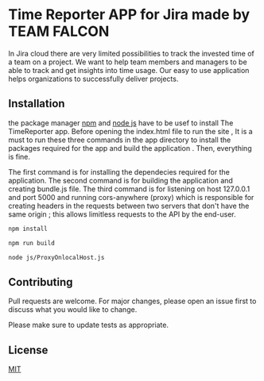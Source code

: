 # Time Reporter APP for Jira made by TEAM FALCON

In Jira cloud there are very limited possibilities to track the invested time of a team on a project. We want to help team members and managers to be able to track and get insights into time usage. Our easy to use application helps organizations to successfully deliver projects.

## Installation

the package manager [npm](https://www.npmjs.com/) and [node js](https://nodejs.org/en/) have to be usef to install The TimeReporter app.
Before opening the index.html file to run the site , It is a must to run these three commands in the app directory to install the packages required for the app and build the application . Then, everything is fine.

The first command is for installing the dependecies required for the application.
The second command is for building the application and creating bundle.js file.
The third command is for listening on host 127.0.0.1 and port 5000 and running cors-anywhere (proxy) which is responsible for creating headers in the requests between two servers that don't have the same origin ; this allows limitless requests to the API by the end-user.

```bash
npm install
```

```bash
npm run build
```

```bash
node js/ProxyOnlocalHost.js
```

## Contributing

Pull requests are welcome. For major changes, please open an issue first to discuss what you would like to change.

Please make sure to update tests as appropriate.

## License

[MIT](https://choosealicense.com/licenses/mit/)
